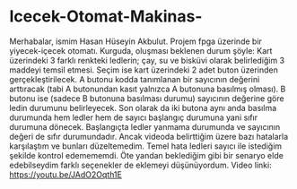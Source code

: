 # Icecek-Otomat-Makinas-
 Merhabalar, ismim Hasan Hüseyin Akbulut. Projem fpga üzerinde bir yiyecek-içecek otomatı. Kurguda, oluşması beklenen durum şöyle: Kart üzerindeki 3 farklı renkteki ledlerin; çay, su ve bisküvi olarak
 belirlediğim 3 maddeyi temsil etmesi. Seçim ise kart üzerindeki 2 adet buton üzerinden gerçekleştirilecek. A butonu kodda tanımlanan bir sayıcının değerini arttıracak (tabi A butonundan kasıt yalnızca A 
 butonuna basılmış olması). B butonu ise (sadece B butonuna basılması durumu) sayıcının değerine göre ledin durumunu belirleyecek. Son olarak da iki butona aynı anda basılma durumunda hem ledler hem de
 sayıcı başlangıç durumuna yani sıfır durumuna dönecek. Başlangıçta ledler yanmama durumunda ve sayıcının değeri de sıfır durumundadır. Ancak videoda belirttiğim üzere bazı hatalarla karşılaştım ve 
 bunları düzeltemedim. Temel hata ledleri sayıcı ile istediğim şekilde kontrol edemememdi. Öte yandan beklediğim gibi bir senaryo elde edebilseydim farklı seçenekler de eklemeyi düşünüyordum.
Video linki: https://youtu.be/JAdO2Oqth1E
